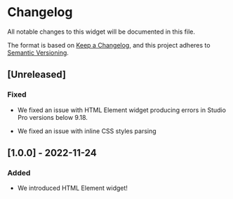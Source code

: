 # Changelog

All notable changes to this widget will be documented in this file.

The format is based on [Keep a Changelog](https://keepachangelog.com/en/1.0.0/), and this project adheres to [Semantic Versioning](https://semver.org/spec/v2.0.0.html).

## [Unreleased]

### Fixed

-   We fixed an issue with HTML Element widget producing errors in Studio Pro versions below 9.18.

-   We fixed an issue with inline CSS styles parsing

## [1.0.0] - 2022-11-24

### Added

-   We introduced HTML Element widget!
